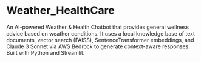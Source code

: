 # Weather_HealthCare
An AI-powered Weather &amp; Health Chatbot that provides general wellness advice based on weather conditions. It uses a local knowledge base of text documents, vector search (FAISS), SentenceTransformer embeddings, and Claude 3 Sonnet via AWS Bedrock to generate context-aware responses. Built with Python and Streamlit.
